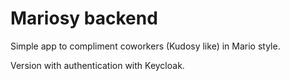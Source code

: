 # Mariosy backend

Simple app to compliment coworkers (Kudosy like) in Mario style.

Version with authentication with Keycloak.